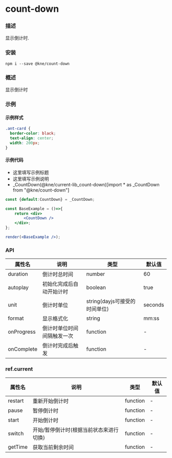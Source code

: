 
# count-down


### 描述

显示倒计时.


### 安装

```shell
npm i --save @kne/count-down
```


### 概述

显示倒计时

### 示例


#### 示例样式

```scss
.ant-card {
  border-color: black;
  text-align: center;
  width: 200px;
}
```

#### 示例代码

- 这里填写示例标题
- 这里填写示例说明
- _CountDown(@kne/current-lib_count-down)[import * as _CountDown from "@kne/count-down"]

```jsx
const {default:CountDown} = _CountDown;

const BaseExample = ()=>{
    return <div>
        <CountDown />
    </div>;
};

render(<BaseExample />);

```


### API

| 属性名        | 说明            | 类型                    | 默认值     |
|------------|---------------|-----------------------|---------|
| duration   | 倒计时总时间        | number                | 60      |
| autoplay   | 初始化完成后自动开始计时  | boolean               | true    |
| unit       | 倒计时单位         | string(dayjs可接受的时间单位) | seconds |
| format     | 显示格式化         | string                | mm:ss   |
| onProgress | 倒计时单位时间间隔触发一次 | function              | -       |
| onComplete | 倒计时完成后触发      | function              | -       |

### ref.current

| 属性名     | 说明                    | 类型       | 默认值 |
|---------|-----------------------|----------|-----|
| restart | 重新开始倒计时               | function | -   |
| pause   | 暂停倒计时                 | function | -   |
| start   | 开始倒计时                 | function | -   |
| switch  | 开始/暂停倒计时(根据当前状态来进行切换) | function | -   |
| getTime | 获取当前剩余时间              | function | -   |
